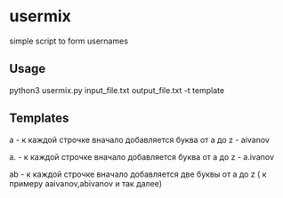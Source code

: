 # usermix
simple script to form usernames


## Usage
python3 usermix.py input_file.txt output_file.txt -t template

## Templates

a - к каждой строчке вначало добавляется буква от a до z - aivanov

a. - к каждой строчке вначало добавляется буква от a до z - a.ivanov 

ab - к каждой строчке вначало добавляется две буквы от a до z ( к примеру aaivanov,abivanov и так далее)
